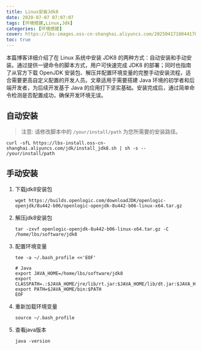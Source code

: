 ```yaml
---
title: Linux安装Jdk8
date: 2020-07-07 07:07:07
tags: [环境搭建,Linux,Jdk]
categories: [环境搭建]
cover: https://lbs-images.oss-cn-shanghai.aliyuncs.com/20250417180441788.png
toc: true
---
```


本篇博客详细介绍了在 Linux 系统中安装 JDK8 的两种方式：自动安装和手动安装。通过提供一键命令的脚本方式，用户可快速完成 JDK8 的部署；同时也指南了从官方下载 OpenJDK 安装包、解压并配置环境变量的完整手动安装流程，适合需要更高自定义配置的开发人员。文章适用于需要搭建 Java 环境的初学者和后端开发者，为后续开发基于 Java 的应用打下坚实基础。安装完成后，通过简单命令检测是否配置成功，确保开发环境无误。

<!-- more -->

## 自动安装

> 注意: 请修改脚本中的 `/your/install/path` 为您所需要的安装路径。

```shell
curl -sfL https://lbs-install.oss-cn-shanghai.aliyuncs.com/jdk/install_jdk8.sh | sh -s -- /your/install/path
```

## 手动安装

1. 下载jdk8安装包

    ```
    wget https://builds.openlogic.com/downloadJDK/openlogic-openjdk/8u442-b06/openlogic-openjdk-8u442-b06-linux-x64.tar.gz
    ```

2. 解压jdk8安装包

    ```shell
    tar -zxvf openlogic-openjdk-8u442-b06-linux-x64.tar.gz -C /home/lbs/software/jdk8
    ```

3. 配置环境变量

    ```shell
    tee -a ~/.bash_profile <<'EOF'
    
    # Java
    export JAVA_HOME=/home/lbs/software/jdk8
    export CLASSPATH=.:$JAVA_HOME/jre/lib/rt.jar:$JAVA_HOME/lib/dt.jar:$JAVA_HOME/lib/tools.jar
    export PATH=$JAVA_HOME/bin:$PATH
    EOF
    ```

4. 重新加载环境变量

    ```shell
    source ~/.bash_profile
    ```
   
5. 查看java版本

    ```shell
    java -version
    ```
    